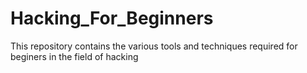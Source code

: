 # Hacking_For_Beginners
This repository contains the various tools and techniques required for beginers in the field of hacking
